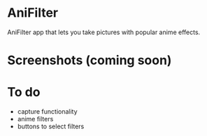 # AniFilter
AniFilter app that lets you take pictures with popular anime effects.
# Screenshots (coming soon)
# To do
* capture functionality
* anime filters
* buttons to select filters
